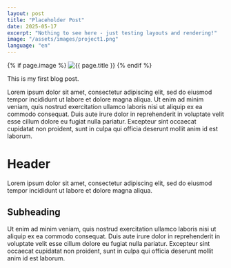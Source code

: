```yaml
---
layout: post
title: "Placeholder Post"
date: 2025-05-17
excerpt: "Nothing to see here - just testing layouts and rendering!"
image: "/assets/images/project1.png"
language: "en"
---
```


{% if page.image %}
  <img class="post-image" src="{{ page.image | relative_url }}" alt="{{ page.title }}">
{% endif %}

This is my first blog post.

Lorem ipsum dolor sit amet, consectetur adipiscing elit, sed do eiusmod tempor incididunt ut labore et dolore magna aliqua. Ut enim ad minim veniam, quis nostrud exercitation ullamco laboris nisi ut aliquip ex ea commodo consequat. Duis aute irure dolor in reprehenderit in voluptate velit esse cillum dolore eu fugiat nulla pariatur. Excepteur sint occaecat cupidatat non proident, sunt in culpa qui officia deserunt mollit anim id est laborum.

# Header

Lorem ipsum dolor sit amet, consectetur adipiscing elit, sed do eiusmod tempor incididunt ut labore et dolore magna aliqua.

## Subheading

Ut enim ad minim veniam, quis nostrud exercitation ullamco laboris nisi ut aliquip ex ea commodo consequat. Duis aute irure dolor in reprehenderit in voluptate velit esse cillum dolore eu fugiat nulla pariatur. Excepteur sint occaecat cupidatat non proident, sunt in culpa qui officia deserunt mollit anim id est laborum.
